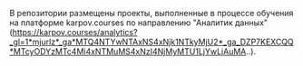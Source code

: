 В репозитории размещены проекты, выполненные в процессе обучения на платформe karpov.courses по направлению "Аналитик данных" (https://karpov.courses/analytics?_gl=1*mjurlz*_ga*MTQ4NTYwNTAxNS4xNjk1NTkyMjU2*_ga_DZP7KEXCQQ*MTcyODYzMTc4Mi4xNTMuMS4xNzI4NjMyMTU1LjYwLjAuMA..).
